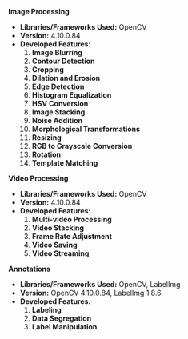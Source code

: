 **Image Processing**

- **Libraries/Frameworks Used:** OpenCV  
- **Version:** 4.10.0.84  
- **Developed Features:**
  1. **Image Blurring**
  2. **Contour Detection**
  3. **Cropping**
  4. **Dilation and Erosion**
  5. **Edge Detection**
  6. **Histogram Equalization**
  7. **HSV Conversion**
  8. **Image Stacking**
  9. **Noise Addition**
  10. **Morphological Transformations**
  11. **Resizing**
  12. **RGB to Grayscale Conversion**
  13. **Rotation**
  14. **Template Matching**

**Video Processing**

- **Libraries/Frameworks Used:** OpenCV  
- **Version:** 4.10.0.84  
- **Developed Features:**
  1. **Multi-video Processing**
  2. **Video Stacking**
  3. **Frame Rate Adjustment**
  4. **Video Saving**
  5. **Video Streaming**

**Annotations**

- **Libraries/Frameworks Used:** OpenCV, LabelImg  
- **Version:** OpenCV 4.10.0.84, LabelImg 1.8.6  
- **Developed Features:**
  1. **Labeling**
  2. **Data Segregation**
  3. **Label Manipulation**
